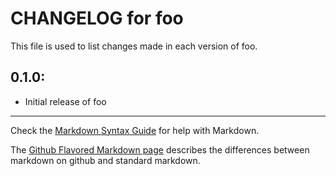 # CHANGELOG for foo

This file is used to list changes made in each version of foo.

## 0.1.0:

* Initial release of foo

- - -
Check the [Markdown Syntax Guide](http://daringfireball.net/projects/markdown/syntax) for help with Markdown.

The [Github Flavored Markdown page](http://github.github.com/github-flavored-markdown/) describes the differences between markdown on github and standard markdown.
